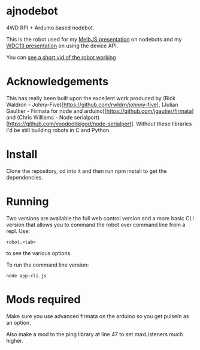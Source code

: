 # ajnodebot

4WD RPI + Arduino based nodebot.

This is the robot used for my [MelbJS presentation](http://www.slideshare.net/andrewjfisher/building-droids-with-javassript) on nodebots and my 
[WDC13 presentation](http://www.slideshare.net/andrewjfisher/the-wonderfulamazingorientationmotionsensormatic-machine) 
on using the device API.

You can [see a short vid of the robot working](http://www.youtube.com/watch?v=Jkbcn1vA7yk)

# Acknowledgements

This has really been built upon the excellent work produced by (Rick Waldron - Johny-Five)[https://github.com/rwldrn/johnny-five],
(Julian Gaultier - Firmata for node and arduino)[https://github.com/jgautier/firmata] and 
(Chris Williams - Node serialport)[https://github.com/voodootikigod/node-serialport]. Without these libraries I'd be
still building robots in C and Python.

# Install

Clone the repository, cd into it and then run npm install to get the dependencies.

# Running

Two versions are available the full web control version and a more basic CLI
version that allows you to command the robot over command line from a repl. Use:

    robot.<tab>
    
to see the various options. 

To run the command line version:

    node app-cli.js

# Mods required

Make sure you use advanced firmata on the arduino so you get pulseIn as an option.

Also make a mod to the ping library at line 47 to set maxListeners much higher.
